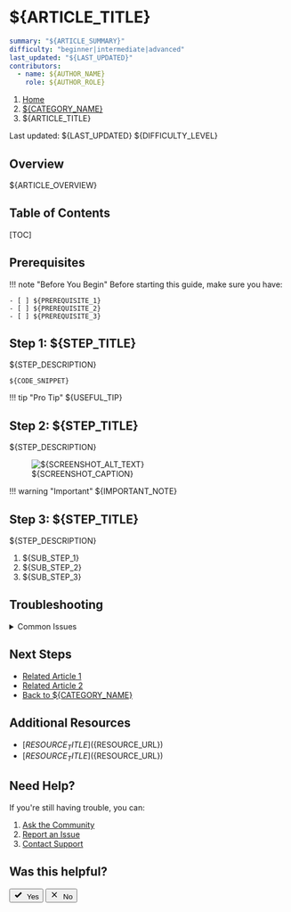 # ${ARTICLE_TITLE}

```yaml
summary: "${ARTICLE_SUMMARY}"
difficulty: "beginner|intermediate|advanced"
last_updated: "${LAST_UPDATED}"
contributors:
  - name: ${AUTHOR_NAME}
    role: ${AUTHOR_ROLE}
```

<nav aria-label="breadcrumb">
  <ol class="breadcrumb">
    <li class="breadcrumb-item"><a href="/">Home</a></li>
    <li class="breadcrumb-item"><a href="/${CATEGORY_SLUG}">${CATEGORY_NAME}</a></li>
    <li class="breadcrumb-item active" aria-current="page">${ARTICLE_TITLE}</li>
  </ol>
</nav>

<div class="article-metadata">
  <span class="last-updated">Last updated: ${LAST_UPDATED}</span>
  <span class="difficulty-badge difficulty-${DIFFICULTY_LEVEL}">
    ${DIFFICULTY_LEVEL}
  </span>
</div>

## Overview

${ARTICLE_OVERVIEW}

## Table of Contents

[TOC]

## Prerequisites

!!! note "Before You Begin"
    Before starting this guide, make sure you have:
    
    - [ ] ${PREREQUISITE_1}
    - [ ] ${PREREQUISITE_2}
    - [ ] ${PREREQUISITE_3}

## Step 1: ${STEP_TITLE}

${STEP_DESCRIPTION}

```${CODE_BLOCK_LANGUAGE}
${CODE_SNIPPET}
```

!!! tip "Pro Tip"
    ${USEFUL_TIP}

## Step 2: ${STEP_TITLE}

${STEP_DESCRIPTION}

<figure class="screenshot">
  <img src="/images/${SCREENSHOT_FILENAME}.png" alt="${SCREENSHOT_ALT_TEXT}">
  <figcaption>${SCREENSHOT_CAPTION}</figcaption>
</figure>

!!! warning "Important"
    ${IMPORTANT_NOTE}

## Step 3: ${STEP_TITLE}

${STEP_DESCRIPTION}

1. ${SUB_STEP_1}
2. ${SUB_STEP_2}
3. ${SUB_STEP_3}

## Troubleshooting

<details>
<summary>Common Issues</summary>

### Issue: ${ISSUE_TITLE}
**Solution:** ${SOLUTION}

### Issue: ${ISSUE_TITLE}
**Solution:** ${SOLUTION}

</details>

## Next Steps

- [Related Article 1](${RELATED_ARTICLE_1_URL})
- [Related Article 2](${RELATED_ARTICLE_2_URL})
- [Back to ${CATEGORY_NAME}](/category-slug/)

## Additional Resources

- [${RESOURCE_TITLE}](${RESOURCE_URL})
- [${RESOURCE_TITLE}](${RESOURCE_URL})

## Need Help?

If you're still having trouble, you can:

1. [Ask the Community](#)
2. [Report an Issue](https://github.com/your-repo/issues)
3. [Contact Support](#)

## Was this helpful?

<div class="feedback-buttons">
  <button class="button button--success feedback-yes">
    <svg viewBox="0 0 24 24" width="16" height="16" style="margin-right: 4px;">
      <path fill="currentColor" d="M9,20.42L2.79,14.21L5.62,11.38L9,14.77L18.88,4.88L21.71,7.71L9,20.42Z" />
    </svg>
    Yes
  </button>
  <button class="button button--danger feedback-no">
    <svg viewBox="0 0 24 24" width="16" height="16" style="margin-right: 4px;">
      <path fill="currentColor" d="M19,6.41L17.59,5L12,10.59L6.41,5L5,6.41L10.59,12L5,17.59L6.41,19L12,13.41L17.59,19L19,17.59L13.41,12L19,6.41Z" />
    </svg>
    No
  </button>
</div>
